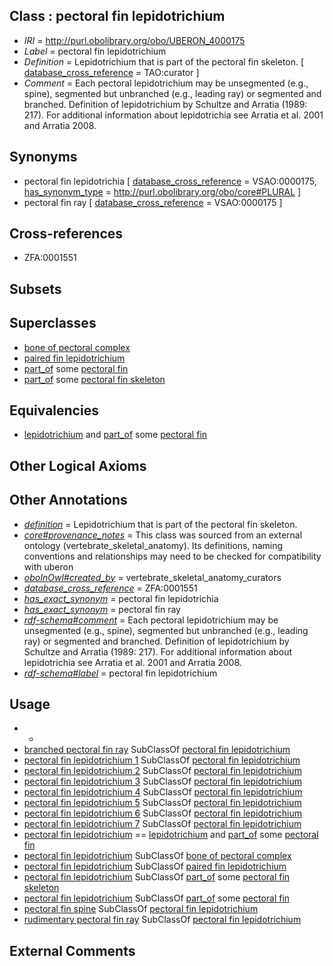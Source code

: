 
## Class : pectoral fin lepidotrichium

 * *IRI* = http://purl.obolibrary.org/obo/UBERON_4000175
 * *Label* = pectoral fin lepidotrichium
 * *Definition* = Lepidotrichium that is part of the pectoral fin skeleton. [ [database_cross_reference](../../ef/oboInOwl#hasDbXref.md) = TAO:curator ]
 * *Comment* = Each pectoral lepidotrichium may be unsegmented (e.g., spine), segmented but unbranched (e.g., leading ray) or segmented and branched. Definition of lepidotrichium by Schultze and Arratia (1989: 217). For additional information about lepidotrichia see Arratia et al. 2001 and Arratia 2008.

## Synonyms

 * pectoral fin lepidotrichia [ [database_cross_reference](../../ef/oboInOwl#hasDbXref.md) = VSAO:0000175, [has_synonym_type](../../pe/oboInOwl#hasSynonymType.md) = http://purl.obolibrary.org/obo/core#PLURAL ]
 * pectoral fin ray [ [database_cross_reference](../../ef/oboInOwl#hasDbXref.md) = VSAO:0000175 ]

## Cross-references

 * ZFA:0001551

## Subsets


## Superclasses

 * [bone of pectoral complex](../../UBERON/41/UBERON_0010741.md)
 * [paired fin lepidotrichium](../../UBERON/11/UBERON_4440011.md)
 * [part_of](../../BFO/50/BFO_0000050.md) some [pectoral fin](../../UBERON/51/UBERON_0000151.md)
 * [part_of](../../BFO/50/BFO_0000050.md) some [pectoral fin skeleton](../../UBERON/10/UBERON_0010710.md)

## Equivalencies

 * [lepidotrichium](../../UBERON/72/UBERON_4000172.md) and [part_of](../../BFO/50/BFO_0000050.md) some [pectoral fin](../../UBERON/51/UBERON_0000151.md)

## Other Logical Axioms


## Other Annotations

 * *[definition](../../IAO/15/IAO_0000115.md)* = Lepidotrichium that is part of the pectoral fin skeleton.
 * *[core#provenance_notes](../../core#provenance/es/core#provenance_notes.md)* = This class was sourced from an external ontology (vertebrate_skeletal_anatomy). Its definitions, naming conventions and relationships may need to be checked for compatibility with uberon
 * *[oboInOwl#created_by](../../oboInOwl#created/by/oboInOwl#created_by.md)* = vertebrate_skeletal_anatomy_curators
 * *[database_cross_reference](../../ef/oboInOwl#hasDbXref.md)* = ZFA:0001551
 * *[has_exact_synonym](../../ym/oboInOwl#hasExactSynonym.md)* = pectoral fin lepidotrichia
 * *[has_exact_synonym](../../ym/oboInOwl#hasExactSynonym.md)* = pectoral fin ray
 * *[rdf-schema#comment](../../nt/rdf-schema#comment.md)* = Each pectoral lepidotrichium may be unsegmented (e.g., spine), segmented but unbranched (e.g., leading ray) or segmented and branched. Definition of lepidotrichium by Schultze and Arratia (1989: 217). For additional information about lepidotrichia see Arratia et al. 2001 and Arratia 2008.
 * *[rdf-schema#label](../../el/rdf-schema#label.md)* = pectoral fin lepidotrichium

## Usage

 * -
 * [branched pectoral fin ray](../../UBERON/93/UBERON_2001993.md) SubClassOf [pectoral fin lepidotrichium](../../UBERON/75/UBERON_4000175.md)
 * [pectoral fin lepidotrichium 1](../../UBERON/61/UBERON_2001761.md) SubClassOf [pectoral fin lepidotrichium](../../UBERON/75/UBERON_4000175.md)
 * [pectoral fin lepidotrichium 2](../../UBERON/62/UBERON_2001762.md) SubClassOf [pectoral fin lepidotrichium](../../UBERON/75/UBERON_4000175.md)
 * [pectoral fin lepidotrichium 3](../../UBERON/63/UBERON_2001763.md) SubClassOf [pectoral fin lepidotrichium](../../UBERON/75/UBERON_4000175.md)
 * [pectoral fin lepidotrichium 4](../../UBERON/64/UBERON_2001764.md) SubClassOf [pectoral fin lepidotrichium](../../UBERON/75/UBERON_4000175.md)
 * [pectoral fin lepidotrichium 5](../../UBERON/65/UBERON_2001765.md) SubClassOf [pectoral fin lepidotrichium](../../UBERON/75/UBERON_4000175.md)
 * [pectoral fin lepidotrichium 6](../../UBERON/66/UBERON_2001766.md) SubClassOf [pectoral fin lepidotrichium](../../UBERON/75/UBERON_4000175.md)
 * [pectoral fin lepidotrichium 7](../../UBERON/67/UBERON_2001767.md) SubClassOf [pectoral fin lepidotrichium](../../UBERON/75/UBERON_4000175.md)
 * [pectoral fin lepidotrichium](../../UBERON/75/UBERON_4000175.md) == [lepidotrichium](../../UBERON/72/UBERON_4000172.md) and [part_of](../../BFO/50/BFO_0000050.md) some [pectoral fin](../../UBERON/51/UBERON_0000151.md)
 * [pectoral fin lepidotrichium](../../UBERON/75/UBERON_4000175.md) SubClassOf [bone of pectoral complex](../../UBERON/41/UBERON_0010741.md)
 * [pectoral fin lepidotrichium](../../UBERON/75/UBERON_4000175.md) SubClassOf [paired fin lepidotrichium](../../UBERON/11/UBERON_4440011.md)
 * [pectoral fin lepidotrichium](../../UBERON/75/UBERON_4000175.md) SubClassOf [part_of](../../BFO/50/BFO_0000050.md) some [pectoral fin skeleton](../../UBERON/10/UBERON_0010710.md)
 * [pectoral fin lepidotrichium](../../UBERON/75/UBERON_4000175.md) SubClassOf [part_of](../../BFO/50/BFO_0000050.md) some [pectoral fin](../../UBERON/51/UBERON_0000151.md)
 * [pectoral fin spine](../../UBERON/87/UBERON_2001787.md) SubClassOf [pectoral fin lepidotrichium](../../UBERON/75/UBERON_4000175.md)
 * [rudimentary pectoral fin ray](../../UBERON/03/UBERON_4300103.md) SubClassOf [pectoral fin lepidotrichium](../../UBERON/75/UBERON_4000175.md)

## External Comments

